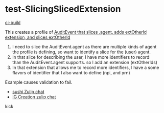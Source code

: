 # test-SlicingSlicedExtension

[ci-build](http://build.fhir.org/ig/JohnMoehrke/SlicingSlicedExtension/branches/main/index.html)

This creates a profile of [AuditEvent that slices .agent, adds extOtherId extension, and slices extOtherId](StructureDefinition-ThirdProfile.html) 

1. I need to slice the AuditEvent.agent as there are multiple kinds of agent the profile is defining, so want to identify a slice for the (user) agent.
2. In that slice for describing the user, I have more identifiers to record than the AuditEvent.agent supports. so I add an extension (extOtherIds)
3. In that extension that allows me to record more identifiers, I have a some flavors of identifier that I also want to define (npi, and prn)

Example causes validation to fail. 

- [sushi Zulip chat](https://chat.fhir.org/#narrow/stream/215610-shorthand/topic/slicing.20an.20extension.20on.20a.20slice)
- [IG Creation zulip chat](https://chat.fhir.org/#narrow/stream/179252-IG-creation/topic/slicing.20sliced.20extension)

kick
